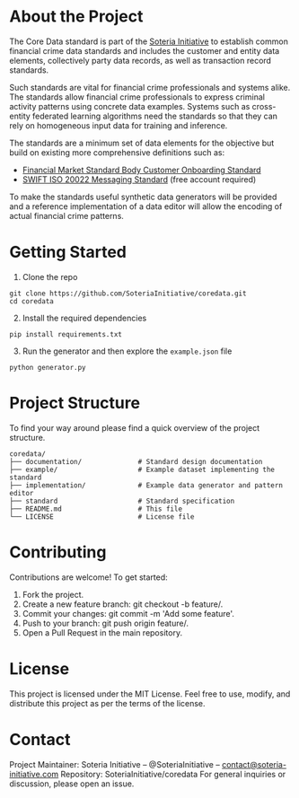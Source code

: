 # About the Project
The Core Data standard is part of the [Soteria Initiative](https://soteria-initiative.org/) to establish common financial
crime data standards and includes the customer and entity data elements, collectively 
party data records, as well as transaction record standards.

Such standards are vital for financial crime professionals and systems alike.
The standards allow financial crime professionals to express criminal activity patterns
using concrete data examples. Systems such as cross-entity federated learning algorithms
need the standards so that they can rely on homogeneous input data for training and inference.

The standards are a minimum set of data elements for the objective but build on
existing more comprehensive definitions such as:
- [Financial Market Standard Body Customer Onboarding Standard](https://fmsb.com/wp-content/uploads/2024/12/20241217_Standard-for-COB_FINAL.pdf)
- [SWIFT ISO 20022 Messaging Standard](https://www2.swift.com/knowledgecentre/publications/iso_20022_fnc_instit_get_st/4.0?topic=technical-implementation.htm) (free account required)

To make the standards useful synthetic data generators will be provided and a reference
implementation of a data editor will allow the encoding of actual financial crime patterns.

# Getting Started
1. Clone the repo
```
git clone https://github.com/SoteriaInitiative/coredata.git
cd coredata
```
2. Install the required dependencies
```
pip install requirements.txt
```
3. Run the generator and then explore the ```example.json``` file
```
python generator.py
```
# Project Structure
To find your way around please find a quick overview of the project structure.
```
coredata/
├── documentation/              # Standard design documentation
├── example/                    # Example dataset implementing the standard
├── implementation/             # Example data generator and pattern editor
├── standard                    # Standard specification
├── README.md                   # This file
└── LICENSE                     # License file
```
# Contributing
Contributions are welcome! To get started:

1. Fork the project. 
2. Create a new feature branch: git checkout -b feature/<new-feature>. 
3. Commit your changes: git commit -m 'Add some feature'. 
4. Push to your branch: git push origin feature/<new-feature>. 
5. Open a Pull Request in the main repository.
# License
This project is licensed under the MIT License.
Feel free to use, modify, and distribute this project as per the terms of the license.
# Contact
Project Maintainer: Soteria Initiative – @SoteriaInitiative – contact@soteria-initiative.com
Repository: SoteriaInitiative/coredata
For general inquiries or discussion, please open an issue.